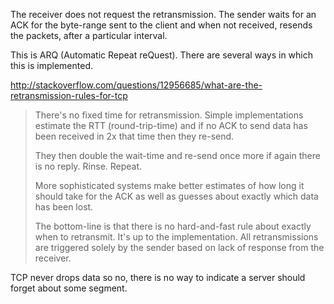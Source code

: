 The receiver does not request the retransmission. The sender waits for an ACK for the byte-range sent to the client and when not received, resends the packets, after a particular interval. 

This is ARQ (Automatic Repeat reQuest). There are several ways in which this is implemented.

http://stackoverflow.com/questions/12956685/what-are-the-retransmission-rules-for-tcp

> There's no fixed time for retransmission. Simple implementations estimate the RTT (round-trip-time)
 and if no ACK to send data has been received in 2x that time then they re-send.
>
> They then double the wait-time and re-send once more if again there is no reply. Rinse. Repeat.
>
> More sophisticated systems make better estimates of how long it should take for the ACK as well as
 guesses about exactly which data has been lost.
>
> The bottom-line is that there is no hard-and-fast rule about exactly when to retransmit. It's up
 to the implementation. All retransmissions are triggered solely by the sender based on lack of response from the receiver.

TCP never drops data so no, there is no way to indicate a server should forget about some segment.
